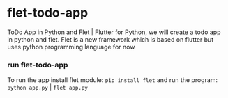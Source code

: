 # flet-todo-app

ToDo App in Python and Flet | Flutter for Python, we will create a todo app in
python and flet. Flet is a new framework which is based on flutter but uses
python programming language for now

### run flet-todo-app

To run the app install flet module: `pip install flet` and run the program:
`python app.py` | `flet app.py`
